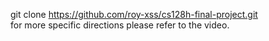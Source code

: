 git clone https://github.com/roy-xss/cs128h-final-project.git <br>
for more specific directions please refer to the video.
